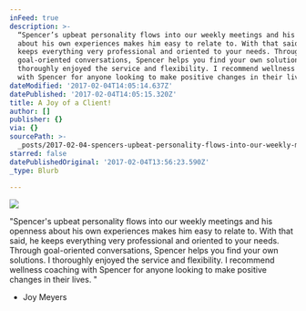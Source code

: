```yaml
---
inFeed: true
description: >-
  “Spencer’s upbeat personality flows into our weekly meetings and his openness
  about his own experiences makes him easy to relate to. With that said, he
  keeps everything very professional and oriented to your needs. Through
  goal-oriented conversations, Spencer helps you find your own solutions. I
  thoroughly enjoyed the service and flexibility. I recommend wellness coaching
  with Spencer for anyone looking to make positive changes in their lives. “
dateModified: '2017-02-04T14:05:14.637Z'
datePublished: '2017-02-04T14:05:15.320Z'
title: A Joy of a Client!
author: []
publisher: {}
via: {}
sourcePath: >-
  _posts/2017-02-04-spencers-upbeat-personality-flows-into-our-weekly-meetings.md
starred: false
datePublishedOriginal: '2017-02-04T13:56:23.590Z'
_type: Blurb

---
```

![](https://the-grid-user-content.s3-us-west-2.amazonaws.com/f52467d6-e38f-44e2-bf96-783bb1f6f444.jpg)

"Spencer's upbeat personality flows into our weekly meetings and his openness about his own experiences makes him easy to relate to. With that said, he keeps everything very professional and oriented to your needs. Through goal-oriented conversations, Spencer helps you find your own solutions. I thoroughly enjoyed the service and flexibility. I recommend wellness coaching with Spencer for anyone looking to make positive changes in their lives. "

* Joy Meyers